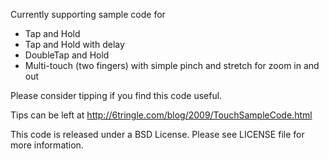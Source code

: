 Currently supporting sample code for 

* Tap and Hold
* Tap and Hold with delay
* DoubleTap and Hold
* Multi-touch (two fingers) with simple pinch and stretch for zoom in and out

Please consider tipping if you find this code useful.

Tips can be left at 
<http://6tringle.com/blog/2009/TouchSampleCode.html>



This code is released under a BSD License.  Please see LICENSE file for more information.